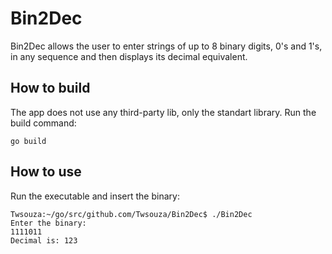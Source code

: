 # Bin2Dec

Bin2Dec allows the user to enter strings of up to 8 binary digits, 0's and 1's, in any sequence and then displays its decimal equivalent.

## How to build

The app does not use any third-party lib, only the standart library. Run the build command:

```
go build
```

## How to use

Run the executable and insert the binary:

```
Twsouza:~/go/src/github.com/Twsouza/Bin2Dec$ ./Bin2Dec
Enter the binary:
1111011
Decimal is: 123
```